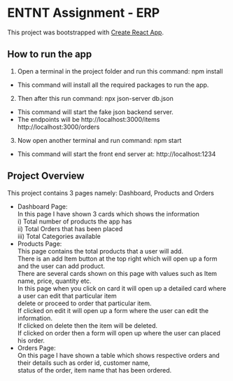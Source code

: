 # ENTNT Assignment - ERP

This project was bootstrapped with [Create React App](https://github.com/facebook/create-react-app).

## How to run the app
1) Open a terminal in the project folder and run this command: npm install
- This command will install all the required packages to run the app.

2) Then after this run command: npx json-server db.json
- This command will start the fake json backend server.
- The endpoints will be
http://localhost:3000/items
http://localhost:3000/orders

3) Now open another terminal and run command: npm start
- This command will start the front end server at: http://localhost:1234

## Project Overview
This project contains 3 pages namely: Dashboard, Products and Orders   
- Dashboard Page:   
   In this page I have shown 3 cards which shows the information   
   i) Total number of products the app has   
   ii) Total Orders that has been placed   
   iii) Total Categories available
- Products Page:  
   This page contains the total products that a user will add.   
   There is an add Item button at the top right which will open up a form and the user can add product.  
   There are several cards shown on this page with values such as Item name, price, quantity etc.  
   In this page when you click on card it will open up a detailed card where a user can edit that particular item  
   delete or proceed to order that particular item.  
   If clicked on edit it will open up a form where the user can edit the information.  
   If clicked on delete then the item will be deleted.  
   If clicked on order then a form will open up where the user can placed his order.  
- Orders Page:   
   On this page I have shown a table which shows respective orders and their details such as order id, customer name,  
   status of the order, item name that has been ordered.  
